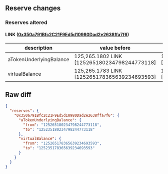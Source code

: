 ## Reserve changes

### Reserves altered

#### LINK ([0x350a791Bfc2C21F9Ed5d10980Dad2e2638ffa7f6](https://optimistic.etherscan.io/address/0x350a791Bfc2C21F9Ed5d10980Dad2e2638ffa7f6))

| description | value before | value after |
| --- | --- | --- |
| aTokenUnderlyingBalance | 125,265.1802 LINK [125265180234798244773118] | 125,235.1802 LINK [125235180234798244773118] |
| virtualBalance | 125,265.1783 LINK [125265178365639234693593] | 125,235.1783 LINK [125235178365639234693593] |


## Raw diff

```json
{
  "reserves": {
    "0x350a791Bfc2C21F9Ed5d10980Dad2e2638ffa7f6": {
      "aTokenUnderlyingBalance": {
        "from": "125265180234798244773118",
        "to": "125235180234798244773118"
      },
      "virtualBalance": {
        "from": "125265178365639234693593",
        "to": "125235178365639234693593"
      }
    }
  }
}
```